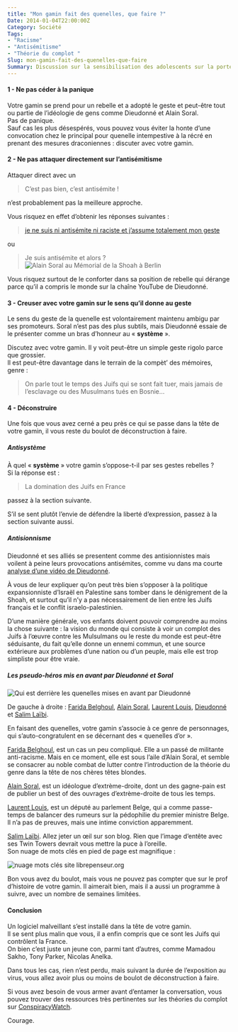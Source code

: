 ```yaml
---
title: "Mon gamin fait des quenelles, que faire ?"
Date: 2014-01-04T22:00:00Z
Category: Société
Tags: 
- "Racisme"
- "Antisémitisme"
- "Théorie du complot "
Slug: mon-gamin-fait-des-quenelles-que-faire
Summary: Discussion sur la sensibilisation des adolescents sur la portée du geste.
---
```



#### 1 - Ne pas céder à la panique
Votre gamin se prend pour un rebelle et a adopté le geste et peut-être tout ou partie de l’idéologie de gens comme Dieudonné et Alain Soral.  
Pas de panique.  
Sauf cas les plus désespérés, vous pouvez vous éviter la honte d’une convocation chez le principal pour quenelle intempestive à la récré en prenant des mesures draconiennes : discuter avec votre gamin.

#### 2 - Ne pas attaquer directement sur l’antisémitisme
Attaquer direct avec un 

> C’est pas bien, c’est antisémite !

n’est probablement pas la meilleure approche.

Vous risquez en effet d’obtenir les réponses suivantes :

> [je ne suis ni antisémite ni raciste et j’assume totalement mon geste](http://www.liberation.fr/societe/2013/12/28/football-anelka-fete-un-but-avec-une-quenelle-a-la-dieudonne_969444)

ou

> Je suis antisémite et alors ?  
![Alain Soral au Mémorial de la Shoah à Berlin](https://www.plemaire.net/img/alain-soral-memorial-shoah-berlin.jpg)

Vous risquez surtout de le conforter dans sa position de rebelle qui dérange parce qu’il a compris le monde sur la chaîne YouTube de Dieudonné.

#### 3 - Creuser avec votre gamin sur le sens qu’il donne au geste

Le sens du geste de la quenelle est volontairement maintenu ambigu par ses promoteurs. Soral n’est pas des plus subtils, mais Dieudonné essaie de le présenter comme un bras d’honneur au « **système** ».

Discutez avec votre gamin. Il y voit peut-être un simple geste rigolo parce que grossier.  
Il est peut-être davantage dans le terrain de la compèt’ des mémoires, genre :

> On parle tout le temps des Juifs qui se sont fait tuer, mais jamais de l’esclavage ou des Musulmans tués en Bosnie…


#### 4 - Déconstruire
Une fois que vous avez cerné a peu près ce qui se passe dans la tête de votre gamin, il vous reste du boulot de déconstruction à faire.
##### Antisystème

À quel « **système** » votre gamin s’oppose-t-il par ses gestes rebelles ?  
Si la réponse est :

> La domination des Juifs en France

passez à la section suivante.

S’il se sent plutôt l’envie de défendre la liberté d’expression, passez à la section suivante aussi.
##### Antisionnisme

Dieudonné et ses alliés se presentent comme des antisionnistes mais voilent à peine leurs provocations antisémites, comme vu dans ma courte [analyse d’une vidéo de Dieudonné](https://www.plemaire.net/dieudonne-et-pedagogie).  

À vous de leur expliquer qu’on peut très bien s’opposer à la politique expansionniste d’Israël en Palestine sans tomber dans le dénigrement de la Shoah, et surtout qu’il n’y a pas nécessairement de lien entre les Juifs français et le conflit israelo-palestinien.  

D’une manière générale, vos enfants doivent pouvoir comprendre au moins la chose suivante : la vision du monde qui consiste à voir un complot des Juifs à l’œuvre contre les Mulsulmans ou le reste du monde est peut-être séduisante, du fait qu’elle donne un ennemi commun, et une source extérieure aux problèmes d’une nation ou d’un peuple, mais elle est trop simpliste pour être vraie.

##### Les pseudo-héros mis en avant par Dieudonné et Soral
![Qui est derrière les quenelles mises en avant par Dieudonné](https://www.plemaire.net/img/quenelles-dor-2013.jpg)

De gauche à droite : [Farida Belghoul](http://fr.wikipedia.org/wiki/Farida_belghoul), [Alain Soral](http://fr.wikipedia.org/wiki/Alain_Soral), [Laurent Louis](http://fr.wikipedia.org/wiki/Laurent_Louis), [Dieudonné](http://fr.wikipedia.org/wiki/Dieudonn%C3%A9) et [Salim Laïbi](http://www.lelibrepenseur.org/).

En faisant des quenelles, votre gamin s’associe à ce genre de personnages, qui s’auto-congratulent en se décernant des « quenelles d’or ».

[Farida Belghoul](http://fr.wikipedia.org/wiki/Farida_belghoul), est un cas un peu compliqué. Elle a un passé de militante anti-racisme. Mais en ce moment, elle est sous l’aile d’Alain Soral, et semble se consacrer au noble combat de lutter contre l’introduction de la théorie du genre dans la tête de nos chères têtes blondes.

[Alain Soral](http://fr.wikipedia.org/wiki/Alain_Soral), est un idéologue d’extrème-droite, dont un des gagne-pain est de publier un best of des ouvrages d’extrème-droite de tous les temps.

[Laurent Louis](http://fr.wikipedia.org/wiki/Laurent_Louis), est un député au parlement Belge, qui a comme passe-temps de balancer des rumeurs sur la pédophilie du premier ministre Belge. Il n’a pas de preuves, mais une intime conviction apparemment.

[Salim Laïbi](http://www.lelibrepenseur.org/). Allez jeter un œil sur son blog. Rien que l’image d’entête avec ses Twin Towers devrait vous mettre la puce à l’oreille.  
Son nuage de mots clés en pied de page est magnifique :

![nuage mots clés site librepenseur.org](https://www.plemaire.net/img/libre-penseur-nuage-mots-clefs.png)

Bon vous avez du boulot, mais vous ne pouvez pas compter que sur le prof d’histoire de votre gamin. Il aimerait bien, mais il a aussi un programme à suivre, avec un nombre de semaines limitées.

#### Conclusion

Un logiciel malveillant s’est installé dans la tête de votre gamin.  
Il se sent plus malin que vous, il a enfin compris que ce sont les Juifs qui contrôlent la France.  
On bien c’est juste un jeune con, parmi tant d’autres, comme Mamadou Sakho, Tony Parker, Nicolas Anelka.

Dans tous les cas, rien n’est perdu, mais suivant la durée de l’exposition au virus, vous allez avoir plus ou moins de boulot de déconstruction à faire.

Si vous avez besoin de vous armer avant d’entamer la conversation, vous pouvez trouver des ressources très pertinentes sur les théories du complot sur [ConspiracyWatch](http://www.conspiracywatch.info/).

Courage.

